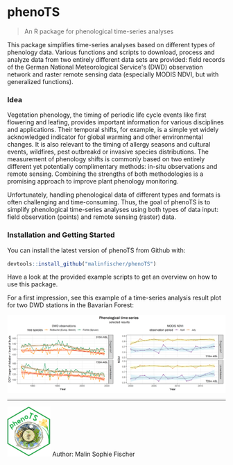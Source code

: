 
<!-- README.md is generated from README.Rmd. Please edit that file -->
phenoTS
=======

> An R package for phenological time-series analyses

This package simplifies time-series analyses based on different types of phenology data. Various functions and scripts to download, process and analyze data from two entirely different data sets are provided: field records of the German National Meteorological Service's (DWD) observation network and raster remote sensing data (especially MODIS NDVI, but with generalized functions).

### Idea

Vegetation phenology, the timing of periodic life cycle events like first flowering and leafing, provides important information for various disciplines and applications. Their temporal shifts, for example, is a simple yet widely acknowledged indicator for global warming and other environmental changes. It is also relevant to the timing of allergy seasons and cultural events, wildfires, pest outbreakd or invasive species distributions. The measurement of phenology shifts is commonly based on two entirely different yet potentially complimentary methods: in-situ observations and remote sensing. Combining the strengths of both methodologies is a promising approach to improve plant phenology monitoring.

Unfortunately, handling phenological data of different types and formats is often challenging and time-consuming. Thus, the goal of phenoTS is to simplify phenological time-series analyses using both types of data input: field observation (points) and remote sensing (raster) data.

### Installation and Getting Started

You can install the latest version of phenoTS from Github with:

``` r
devtools::install_github("malinfischer/phenoTS")
```

Have a look at the provided example scripts to get an overview on how to use this package.

For a first impression, see this example of a time-series analysis result plot for two DWD stations in the Bavarian Forest:

![phenoTS example](example_scripts/result_plots/dwd_modis_ex_results.png)

------------------------------------------------------------------------

<img src="example_scripts/phenoTS_hex.png" alt="phenoTS logo" width="100" /> Author: Malin Sophie Fischer
